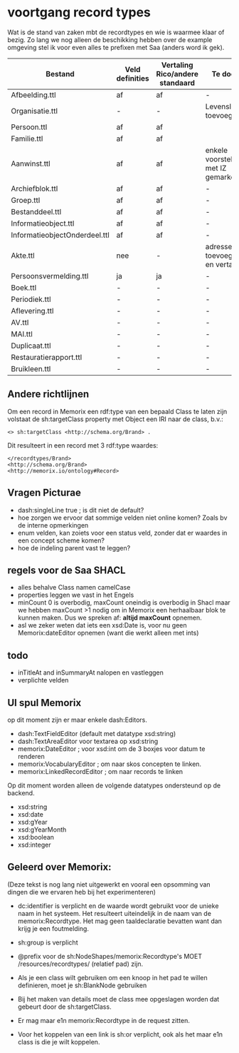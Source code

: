 # voortgang record types

Wat is de stand van zaken mbt de recordtypes en wie is waarmee klaar of bezig.
Zo lang we nog alleen de beschikking hebben over de example omgeving stel ik voor even alles te prefixen met Saa (anders word ik gek).

| Bestand | Veld definities | Vertaling Rico/andere standaard | Te doen | Klaar voor Picturae
| ------- | --------------- | -------------- | ------- | --------
| Afbeelding.ttl  | af | af | - | ja
| Organisatie.ttl  | - | - | Levensloop toevoegen? | ja
| Persoon.ttl  |  af | af | | ja
| Familie.ttl  |  af | af | | ja
| Aanwinst.ttl     | af | af | enkele voorstellen met IZ gemarkeerd | 
| Archiefblok.ttl | af| af | - | ja
| Groep.ttl     | af | af | - | ja
| Bestanddeel.ttl     | af | af | - | ja
| Informatieobject.ttl     | af | af | - | -
| InformatieobjectOnderdeel.ttl     | af | af | - | -
| Akte.ttl     | nee | - | adressen toevoegen, en vertalen
| Persoonsvermelding.ttl     | ja | ja | -
| Boek.ttl     | - | - | -
| Periodiek.ttl     | - | - | -
| Aflevering.ttl     | - | - | -
| AV.ttl     | - | - | -
| MAI.ttl     | - | - | -
| Duplicaat.ttl     | - | - | -
| Restauratierapport.ttl     | - | - | -
| Bruikleen.ttl     | - | - | -


## Andere richtlijnen
Om een record in Memorix een rdf:type van een bepaald Class te laten zijn volstaat de sh:targetClass property met Object een IRI naar de class, b.v.:

    <> sh:targetClass <http://schema.org/Brand> .

Dit resulteert in een record met 3 rdf:type waardes:
    
    </recordtypes/Brand>
    <http://schema.org/Brand>
    <http://memorix.io/ontology#Record>


## Vragen Picturae
* dash:singleLine  true ; is dit niet de default?
* hoe zorgen we ervoor dat sommige velden niet online komen? Zoals bv de interne opmerkingen
* enum velden, kan zoiets voor een status veld, zonder dat er waardes in een concept scheme komen?
* hoe de indeling parent vast te leggen?

## regels voor de Saa SHACL
* alles behalve Class namen camelCase
* properties leggen we vast in het Engels
* minCount 0 is overbodig, maxCount oneindig is overbodig in Shacl maar we hebben maxCount >1 nodig om in Memorix een herhaalbaar blok te kunnen maken. Dus we spreken af: **altijd maxCount** opnemen.
* asl we zeker weten dat iets een xsd:Date is, voor nu geen Memorix:dateEditor opnemen (want die werkt alleen met ints)

## todo
* inTitleAt and inSummaryAt nalopen en vastleggen
* verplichte velden

## UI spul Memorix

op dit moment zijn er maar enkele dash:Editors.
* dash:TextFieldEditor (default met datatype xsd:string)
* dash:TextAreaEditor voor textarea op xsd:string
* memorix:DateEditor ; voor xsd:int om de 3 boxjes voor datum te renderen
* memorix:VocabularyEditor ; om naar skos concepten te linken.
* memorix:LinkedRecordEditor ; om naar records te linken

Op dit moment worden alleen de volgende datatypes ondersteund op de backend.
* xsd:string
* xsd:date
* xsd:gYear
* xsd:gYearMonth
* xsd:boolean
* xsd:integer

## Geleerd over Memorix:
(Deze tekst is nog lang niet uitgewerkt en vooral een opsomming van dingen die we ervaren heb bij het experimenteren)

* dc:identifier is verplicht en de waarde wordt gebruikt voor de unieke naam in het systeem. Het resulteert uiteindelijk in de naam van de memorix:Recordtype. Het mag geen taaldeclaratie bevatten want dan krijg je een foutmelding.

* sh:group is verplicht

* @prefix voor de sh:NodeShapes/memorix:Recordtype's MOET /resources/recordtypes/ (relatief pad) zijn.

* Als je een class wilt gebruiken om een knoop in het pad te willen definieren, moet je sh:BlankNode gebruiken

* Bij het maken van details moet de class mee opgeslagen worden dat gebeurt door de sh:targetClass. 

* Er mag maar e1n memorix:Recordtype in de request zitten. 

* Voor het koppelen van een link is sh:or verplicht, ook als het maar e1n class is die je wilt koppelen.